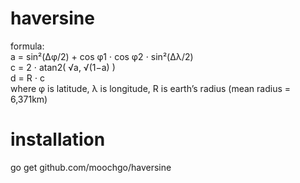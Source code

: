 # haversine
formula: <br />
a = sin²(Δφ/2) + cos φ1 ⋅ cos φ2 ⋅ sin²(Δλ/2) <br />
c = 2 ⋅ atan2( √a, √(1−a) ) <br />
d = R ⋅ c <br />
where	φ is latitude, λ is longitude, R is earth’s radius (mean radius = 6,371km) <br />  

# installation
go get github.com/moochgo/haversine
